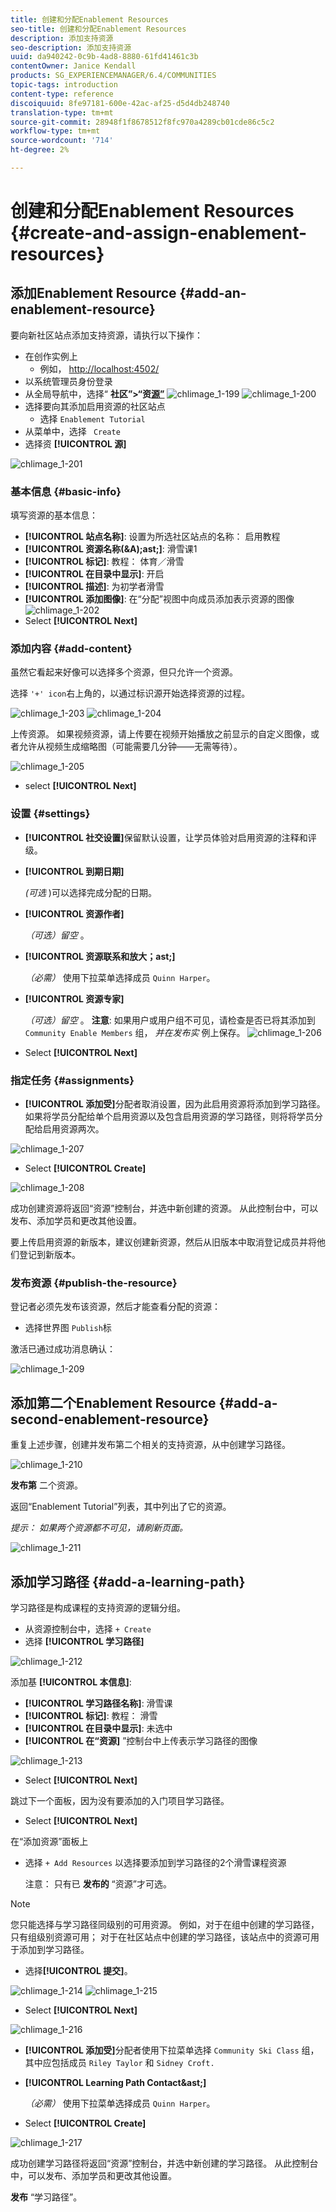 ```yaml
---
title: 创建和分配Enablement Resources
seo-title: 创建和分配Enablement Resources
description: 添加支持资源
seo-description: 添加支持资源
uuid: da940242-0c9b-4ad8-8880-61fd41461c3b
contentOwner: Janice Kendall
products: SG_EXPERIENCEMANAGER/6.4/COMMUNITIES
topic-tags: introduction
content-type: reference
discoiquuid: 8fe97181-600e-42ac-af25-d5d4db248740
translation-type: tm+mt
source-git-commit: 28948f1f8678512f8fc970a4289cb01cde86c5c2
workflow-type: tm+mt
source-wordcount: '714'
ht-degree: 2%

---
```



# 创建和分配Enablement Resources {#create-and-assign-enablement-resources}

## 添加Enablement Resource {#add-an-enablement-resource}

要向新社区站点添加支持资源，请执行以下操作：

* 在创作实例上
   * 例如， [http://localhost:4502/](http://localhost:4503/)
* 以系统管理员身份登录
* 从全局导航中，选择“ **社区”>“资[源”](resources.md)**   ![chlimage_1-199](assets/chlimage_1-199.png)
   ![chlimage_1-200](assets/chlimage_1-200.png)
* 选择要向其添加启用资源的社区站点
   * 选择 `Enablement Tutorial`
* 从菜单中，选择 ` Create`
* 选择资 **[!UICONTROL 源]**

![chlimage_1-201](assets/chlimage_1-201.png)

### 基本信息 {#basic-info}

填写资源的基本信息：

* **[!UICONTROL 站点名称]**:
设置为所选社区站点的名称： 启用教程
* **[!UICONTROL 资源名称(&amp;A);ast;]**: 滑雪课1
* **[!UICONTROL 标记]**: 教程： 体育／滑雪
* **[!UICONTROL 在目录中显示]**: 开启
* **[!UICONTROL 描述]**: 为初学者滑雪
* **[!UICONTROL 添加图像]**: 在“分配”视图中向成员添加表示资源的图像
   ![chlimage_1-202](assets/chlimage_1-202.png)
* Select **[!UICONTROL Next]**

### 添加内容 {#add-content}

虽然它看起来好像可以选择多个资源，但只允许一个资源。

选择 `'+' icon`右上角的，以通过标识源开始选择资源的过程。

![chlimage_1-203](assets/chlimage_1-203.png) ![chlimage_1-204](assets/chlimage_1-204.png)

上传资源。 如果视频资源，请上传要在视频开始播放之前显示的自定义图像，或者允许从视频生成缩略图（可能需要几分钟——无需等待）。

![chlimage_1-205](assets/chlimage_1-205.png)

* select **[!UICONTROL Next]**

### 设置 {#settings}

* **[!UICONTROL 社交设置]**&#x200B;保留默认设置，让学员体验对启用资源的注释和评级。
* **[!UICONTROL 到期日期]**

   *(可选* )可以选择完成分配的日期。
* **[!UICONTROL 资源作者]**

   *（可选）留空* 。
* **[!UICONTROL 资源联系和放大；ast;]**

   *（必需）* 使用下拉菜单选择成员 `Quinn Harper`。
* **[!UICONTROL 资源专家]**

   *（可选）留空* 。
   **注意**: 如果用户或用户组不可见，请检查是否已将其添加到 `Community Enable Members` 组， *并在发布实* 例上保存。
   ![chlimage_1-206](assets/chlimage_1-206.png)
* Select **[!UICONTROL Next]**

### 指定任务 {#assignments}

* **[!UICONTROL 添加受]**&#x200B;分配者取消设置，因为此启用资源将添加到学习路径。 如果将学员分配给单个启用资源以及包含启用资源的学习路径，则将将学员分配给启用资源两次。

![chlimage_1-207](assets/chlimage_1-207.png)

* Select **[!UICONTROL Create]**

![chlimage_1-208](assets/chlimage_1-208.png)

成功创建资源将返回“资源”控制台，并选中新创建的资源。 从此控制台中，可以发布、添加学员和更改其他设置。

要上传启用资源的新版本，建议创建新资源，然后从旧版本中取消登记成员并将他们登记到新版本。

### 发布资源 {#publish-the-resource}

登记者必须先发布该资源，然后才能查看分配的资源：

* 选择世界图 `Publish`标

激活已通过成功消息确认：

![chlimage_1-209](assets/chlimage_1-209.png)

## 添加第二个Enablement Resource {#add-a-second-enablement-resource}

重复上述步骤，创建并发布第二个相关的支持资源，从中创建学习路径。

![chlimage_1-210](assets/chlimage_1-210.png)

**发布第** 二个资源。

返回“Enablement Tutorial”列表，其中列出了它的资源。

*提示： 如果两个资源都不可见，请刷新页面。*

![chlimage_1-211](assets/chlimage_1-211.png)

## 添加学习路径 {#add-a-learning-path}

学习路径是构成课程的支持资源的逻辑分组。

* 从资源控制台中，选择 `+ Create`
* 选择 **[!UICONTROL 学习路径]**

![chlimage_1-212](assets/chlimage_1-212.png)

添加基 **[!UICONTROL 本信息]**:

* **[!UICONTROL 学习路径名称]**: 滑雪课
* **[!UICONTROL 标记]**: 教程： 滑雪
* **[!UICONTROL 在目录中显示]**: 未选中
* **[!UICONTROL 在“资源]** ”控制台中上传表示学习路径的图像

![chlimage_1-213](assets/chlimage_1-213.png)

* Select **[!UICONTROL Next]**

跳过下一个面板，因为没有要添加的入门项目学习路径。

* Select **[!UICONTROL Next]**

在“添加资源”面板上

* 选择 `+ Add Resources` 以选择要添加到学习路径的2个滑雪课程资源

   注意： 只有已 **发布的** “资源”才可选。

>[!NOTE]
>
>您只能选择与学习路径同级别的可用资源。 例如，对于在组中创建的学习路径，只有组级别资源可用； 对于在社区站点中创建的学习路径，该站点中的资源可用于添加到学习路径。

* 选择&#x200B;**[!UICONTROL 提交]**。

![chlimage_1-214](assets/chlimage_1-214.png) ![chlimage_1-215](assets/chlimage_1-215.png)

* Select **[!UICONTROL Next]**

![chlimage_1-216](assets/chlimage_1-216.png)

* **[!UICONTROL 添加受]**&#x200B;分配者使用下拉菜单选择 
`Community Ski Class` 组，其中应包括成员 `Riley Taylor` 和 `Sidney Croft.`

* **[!UICONTROL Learning Path Contact&amp;ast;]**

   *（必需）* 使用下拉菜单选择成员 `Quinn Harper`。

* Select **[!UICONTROL Create]**

![chlimage_1-217](assets/chlimage_1-217.png)

成功创建学习路径将返回“资源”控制台，并选中新创建的学习路径。 从此控制台中，可以发布、添加学员和更改其他设置。

**发布** “学习路径”。

